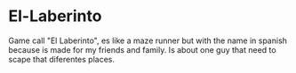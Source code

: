 # El-Laberinto
Game call "El Laberinto", es like a maze runner but with the name in spanish because is made for my friends and family. Is about one guy that need to scape that diferentes places.
